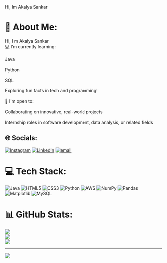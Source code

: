Hi, Im Akalya Sankar
# 💫 About Me:
Hi, I m Akalya Sankar<br>💻 I’m currently learning:<br><br>Java<br><br>Python<br><br>SQL<br><br>Exploring fun facts in tech and programming!<br><br>🚀 I'm open to:<br><br>Collaborating on innovative, real-world projects<br><br>Internship roles in software development, data analysis, or related fields


## 🌐 Socials:
[![Instagram](https://img.shields.io/badge/Instagram-%23E4405F.svg?logo=Instagram&logoColor=white)](https://instagram.com/sus_ble_flw ) [![LinkedIn](https://img.shields.io/badge/LinkedIn-%230077B5.svg?logo=linkedin&logoColor=white)](https://linkedin.com/in/https://www.linkedin.com/feed/) [![email](https://img.shields.io/badge/Email-D14836?logo=gmail&logoColor=white)](mailto:akalyasankar0503@gmail.com) 

# 💻 Tech Stack:
![Java](https://img.shields.io/badge/java-%23ED8B00.svg?style=for-the-badge&logo=openjdk&logoColor=white) ![HTML5](https://img.shields.io/badge/html5-%23E34F26.svg?style=for-the-badge&logo=html5&logoColor=white) ![CSS3](https://img.shields.io/badge/css3-%231572B6.svg?style=for-the-badge&logo=css3&logoColor=white) ![Python](https://img.shields.io/badge/python-3670A0?style=for-the-badge&logo=python&logoColor=ffdd54) ![AWS](https://img.shields.io/badge/AWS-%23FF9900.svg?style=for-the-badge&logo=amazon-aws&logoColor=white) ![NumPy](https://img.shields.io/badge/numpy-%23013243.svg?style=for-the-badge&logo=numpy&logoColor=white) ![Pandas](https://img.shields.io/badge/pandas-%23150458.svg?style=for-the-badge&logo=pandas&logoColor=white) ![Matplotlib](https://img.shields.io/badge/Matplotlib-%23ffffff.svg?style=for-the-badge&logo=Matplotlib&logoColor=black) ![MySQL](https://img.shields.io/badge/mysql-4479A1.svg?style=for-the-badge&logo=mysql&logoColor=white)
# 📊 GitHub Stats:
![](https://github-readme-stats.vercel.app/api?username=Akalya-Sankar&theme=dark&hide_border=false&include_all_commits=false&count_private=false)<br/>
![](https://nirzak-streak-stats.vercel.app/?user=Akalya-Sankar&theme=dark&hide_border=false)<br/>
![](https://github-readme-stats.vercel.app/api/top-langs/?username=Akalya-Sankar&theme=dark&hide_border=false&include_all_commits=false&count_private=false&layout=compact)

---
[![](https://visitcount.itsvg.in/api?id=Akalya-Sankar&icon=0&color=0)](https://visitcount.itsvg.in)

<!-- Proudly created with GPRM ( https://gprm.itsvg.in ) -->


